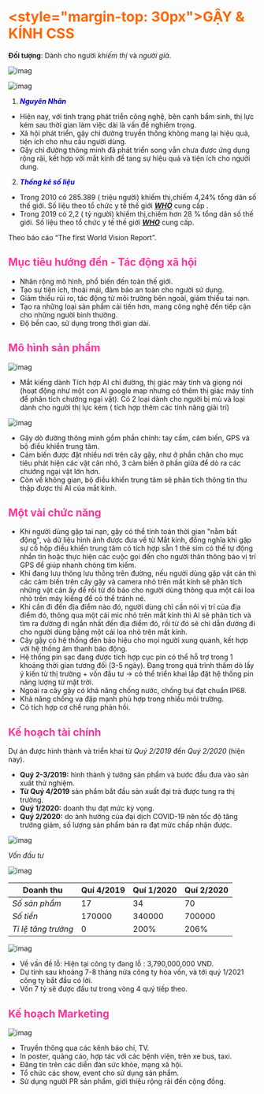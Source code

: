 # <span style="color:#FF6600"><style="margin-top: 30px"><b>GẬY & KÍNH CSS</b></span>
**Đối tượng**: Dành cho người *khiếm thị* và *người già*.


![imag](https://scontent.fsgn2-4.fna.fbcdn.net/v/t1.15752-9/106564225_1472124316282221_625774905214621804_n.jpg?_nc_cat=109&_nc_sid=b96e70&_nc_ohc=BSYFuT4CZc8AX_s5SVo&_nc_ht=scontent.fsgn2-4.fna&oh=e6150af60e2f8c6e09251efa39cc506b&oe=5F2329B9)

![imag](https://scontent.fsgn2-3.fna.fbcdn.net/v/t1.15752-9/101982907_1666659516830448_8072195225272975360_n.jpg?_nc_cat=108&_nc_sid=b96e70&_nc_ohc=W6G6VWgud8IAX9hJcIQ&_nc_ht=scontent.fsgn2-3.fna&oh=c6553137035efa4efbd6887b7b0dee35&oe=5F211C5D)

1. <span style="color:#0000EE"><b><i>Nguyên Nhân</b></i></span>
- Hiện nay, với tình trạng phát triển công nghệ, bên cạnh bẩm sinh, thị lực kém sau thời gian làm việc dài là vấn đề nghiêm trọng.
- Xã hội phát triển, gậy chỉ đường truyền thống không mang lại hiệu quả, tiện ích cho nhu cầu người dùng.
- Gậy chỉ đường thông minh đã phát triển song vẫn chưa được ứng dụng rộng rãi, kết hợp với mắt kính để tang sự hiệu quả và tiện ích cho người dung.
2. <span style="color:#0000EE"><b><i>Thống kê số liệu</b></i></span>
- Trong 2010 có 285.389 ( triệu người) khiếm thị,chiếm 4,24% tổng dân số thế giới. Số liệu theo tổ chức y tế thế giới [__*WHO*__](https://www.who.int/blindness/GLOBALDATAFINALforweb.pdf) cung cấp .
- Trong 2019 có 2,2 ( tỷ người) khiếm thị,chiếm hơn 28 % tổng dân số thế giới. Số liệu theo tổ chức y tế thế giới [__*WHO*__](https://www.who.int/news-room/detail/08-10-2019-who-launches-first-world-report-on-vision) cung cấp.

Theo báo cáo “The first World Vision Report”.


## <span style="color:#FF3399"><b>Mục tiêu hướng đến - Tác động xã hội</b></span>

* Nhân rộng mô hình, phổ biến đến toàn thế giới.
* Tạo sự tiện ích, thoải mái, đảm bảo an toàn cho người sử dụng.
* Giảm thiểu rủi ro, tác động từ môi trường bên ngoài, giảm thiểu tai nạn.
* Tạo ra những loại sản phẩm cải tiến hơn, mang công nghệ đến tiếp cận cho những người bình thường.
* Độ bền cao, sử dụng trong thời gian dài.



## <span style="color:#FF3399"><b>Mô hình sản phẩm</b></span>

![imag](https://scontent.fsgn2-4.fna.fbcdn.net/v/t1.15752-9/106630313_2880547548832810_5159823636258037312_n.jpg?_nc_cat=109&_nc_sid=b96e70&_nc_ohc=3aL5FKbY3hgAX_oCgyP&_nc_ht=scontent.fsgn2-4.fna&oh=29e08d24c8b14e89e4a1faed4d38aae9&oe=5F238D64)

- Mắt kiếng dành Tích hợp AI chỉ đường, thị giác máy tính và giọng nói (hoạt động như một con AI google map nhưng có thêm thị giác máy tính để phân tích chướng ngại vật). Có 2 loại dành cho người bị mù và loại dành cho người thị lực kém ( tích hợp thêm các tính năng giải trí)

![imag](https://scontent.fsgn2-5.fna.fbcdn.net/v/t1.15752-9/106453677_2321611298144906_2440753306577507931_n.jpg?_nc_cat=104&_nc_sid=b96e70&_nc_ohc=nFZWsoFSu5sAX952OG3&_nc_ht=scontent.fsgn2-5.fna&oh=1017f5e997323d3dd11184db0f42f492&oe=5F24AC08)

- Gậy dò đường thông minh gồm phần chính: tay cầm, cảm biến, GPS và bộ điều khiển trung tâm.
- Cảm biến được đặt nhiều nơi trên cây gậy, như ở phần chân cho mục tiêu phát hiện các vật cản nhỏ, 3 cảm biến ở phần giữa để dò ra các chướng ngại vật lớn hơn.
- Còn về không gian, bộ điều khiển trung tâm sẽ phân tích thông tin thu thập được thì AI của mắt kính.


## <span style="color:#FF3399"><b>Một vài chức năng</b></span>

- Khi người dùng gặp tai nạn, gậy có thể tính toán thời gian "nằm bất động", và dữ liệu hình ảnh được đưa về từ Mắt kính, đồng nghĩa khi gặp sự cố hộp điều khiển trung tâm có tích hợp sẵn 1 thẻ sim có thể tự động nhắn tin hoặc thực hiện các cuộc gọi đến cho người thân thông báo vị trí GPS để giúp nhanh chóng tìm kiếm.
- Khi đang lưu thông lưu thông trên đường, nếu người dùng gặp vật cản thì các cảm biến trên cây gậy và camera nhỏ trên mắt kính sẽ phân tích những vật cản ấy để rồi từ đó báo cho người dùng thông qua một cái loa nhỏ trên máy kiếng để có thể tránh né.
- Khi cần đi đến địa điểm nào đó, người dùng chỉ cần nói vị trí của địa điểm đó, thông qua một cái mic nhỏ trên mắt kính thì AI sẽ phân tích và tìm ra đường đi ngắn nhất đến địa điểm đó, rồi từ đó sẽ chỉ dẫn đường đi cho người dùng bằng một cái loa nhỏ trên mắt kính.
- Cây gậy có hệ thống đèn báo hiệu cho mọi người xung quanh, kết hợp với hệ thống âm thanh báo động.
- Hệ thống pin sạc đang được tích hợp cục pin có thể hỗ trợ trong 1 khoảng thời gian tương đối (3-5 ngày). Đang trong quá trình thăm dò lấy ý kiến từ thị trường + vốn đầu tư -> có thể triển khai lắp đặt hệ thống pin năng lượng từ mặt trời.
- Ngoài ra cây gậy có khả năng chống nước, chống bụi đạt chuẩn IP68.
- Khả năng chống va đập mạnh phù hợp trong nhiều môi trường.
- Có tích hợp cơ chế rung phản hồi.



## <span style="color:#FF3399"><b>Kế hoạch tài chính</b></span>
Dự án được hình thành và triển khai từ *Quý 2/2019* đến *Quý 2/2020* (hiện nay).
- **Quý 2-3/2019:** hình thành ý tưởng sản phẩm và bước đầu đưa vào sản xuất thử nghiệm.
- **Từ Quý 4/2019** sản phẩm bắt đầu sản xuất đại trà được tung ra thị trường.
- **Quý 1/2020:** doanh thu đạt mức kỳ vọng.
- **Quý 2/2020:** do ảnh hưởng của đại dịch COVID-19 nên tốc độ tăng trưởng giảm, số lượng sản phẩm bán ra đạt mức chấp nhận được.

![imag](https://scontent.xx.fbcdn.net/v/t1.15752-0/p280x280/106477196_283052599569901_8472412294156245182_n.png?_nc_cat=108&_nc_sid=b96e70&_nc_ohc=tTvW_xaHAWIAX-eFR07&_nc_ad=z-m&_nc_cid=0&_nc_ht=scontent.xx&oh=aaf73e8e9265d852a24ddd2b43df5486&oe=5F2211D8)
  
  *Vốn đầu tư*

![imag](https://scontent.xx.fbcdn.net/v/t1.15752-0/p280x280/106355689_603501163877360_1883971560431867669_n.png?_nc_cat=110&_nc_sid=b96e70&_nc_ohc=whUC4f_rfKoAX_1RiRF&_nc_ad=z-m&_nc_cid=0&_nc_ht=scontent.xx&oh=c8ce15b9e1a7e41745fe47a4a0b82d1b&oe=5F22D2D2)

  

   Doanh thu | Quí 4/2019 | Quí 1/2020 | Quí 2/2020
   ----------|------------|------------|-------------
   *Số sản phẩm* | 17 | 34 | 70
   *Số tiền* | 170000 | 340000 | 700000
   *Tỉ lệ tăng trưởng* | 0 | 200% | 206%

![imag](https://scontent.xx.fbcdn.net/v/t1.15752-0/p280x280/74274961_986203918470375_6783792067934319520_n.png?_nc_cat=107&_nc_sid=b96e70&_nc_ohc=qsotkbTcFF4AX82xtD1&_nc_ad=z-m&_nc_cid=0&_nc_ht=scontent.xx&oh=d139201fb539eade9b1b9c2ecc76d06b&oe=5F230200)

- Về vấn đề lỗ: Hiện tại công ty đang lỗ : 3,790,000,000 VND.
- Dự tính sau khoảng 7-8 tháng nữa công ty hòa vốn, và tới quý 1/2021 công ty bắt đầu có lời.
- Vốn 7 tỷ sẽ được đầu tư trong vòng 4 quý tiếp theo. 


## <span style="color:#FF3399"><b>Kế hoạch Marketing</b></span>

![imag](https://scontent.xx.fbcdn.net/v/t1.15752-0/p280x280/105699577_561273777887387_3478515100853781304_n.png?_nc_cat=102&_nc_sid=b96e70&_nc_ohc=6PQFcCEfyjEAX-aGfWG&_nc_ad=z-m&_nc_cid=0&_nc_ht=scontent.xx&oh=f16aa0de0f5b537c67c37e385b06938f&oe=5F22E205)

- Truyền thông qua các kênh báo chí, TV.
- In poster, quảng cáo, hợp tác với các bệnh viện, trên xe bus, taxi.
- Đăng tin trên các diễn đàn sức khỏe, mạng xã hội.
- Tổ chức các show, event cho sử dụng sản phẩm.
- Sử dụng người PR sản phẩm, giới thiệu rộng rãi đến cộng đồng.


